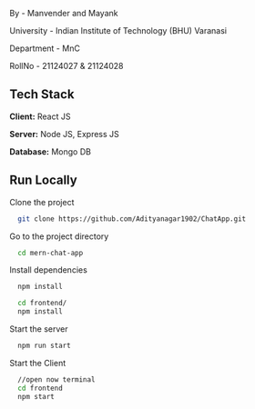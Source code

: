 <p>By - Manvender and Mayank</p>
<p>University - Indian Institute of Technology (BHU) Varanasi</p>
<p>Department - MnC</p>
<p>RollNo - 21124027 & 21124028</p>


## Tech Stack

**Client:** React JS

**Server:** Node JS, Express JS

**Database:** Mongo DB

## Run Locally

Clone the project

```bash
  git clone https://github.com/Adityanagar1902/ChatApp.git
```

Go to the project directory

```bash
  cd mern-chat-app
```

Install dependencies

```bash
  npm install
```

```bash
  cd frontend/
  npm install
```

Start the server

```bash
  npm run start
```
Start the Client

```bash
  //open now terminal
  cd frontend
  npm start
```

